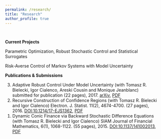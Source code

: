 ```yaml
---
permalink: /research/
title: "Research"
author_profile: true
---
```

$~$

**Current Projects**

Parametric Optimization, Robust Stochastic Control and Statistical Surrogates

Risk-Averse Control of Markov Systems with Model Uncertainty

**Publications & Submissions**

<ol>
    <li value="3">Adaptive Robust Control Under Model Uncertainty (with Tomasz R. Bielecki, Igor Cialenco, Areski Cousin and Monique Jeanblanc) submitted for publication (22 pages), 2017. <a href="https://arxiv.org/abs/1706.02227">arXiv</a>, <a href="">PDF</a></li>
    <li value="2">Recursive Construction of Confidence Regions (with Tomasz R. Bielecki and Igor Cialenco) Electron. J. Statist. 11(2), 4674-4700. (27 pages), 2016. <a href="http://dx.doi.org/10.1214/17-EJS1362">DOI:10.1214/17-EJS1362</a>, <a href="">PDF</a></li>
    <li value="1">Dynamic Conic Finance via Backward Stochastic Difference Equations (with Tomasz R. Bielecki and Igor Cialenco) SIAM Journal of Financial Mathematics, 6(1), 1068-1122. (55 pages), 2015. <a href="http://epubs.siam.org/doi/10.1137/141002013">DOI:10.1137/141002013</a>, <a href="">PDF</a></li>
</ol>